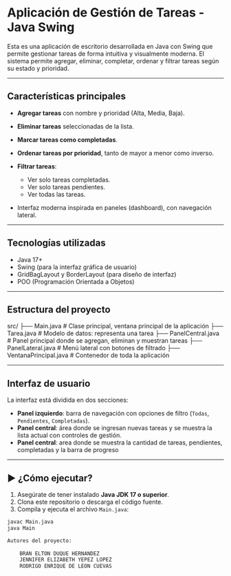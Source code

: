 
# Aplicación de Gestión de Tareas - Java Swing

Esta es una aplicación de escritorio desarrollada en Java con Swing que permite gestionar tareas de forma intuitiva y visualmente moderna. El sistema permite agregar, eliminar, completar, ordenar y filtrar tareas según su estado y prioridad.

---

## Características principales

- **Agregar tareas** con nombre y prioridad (Alta, Media, Baja).
- **Eliminar tareas** seleccionadas de la lista.
- **Marcar tareas como completadas**.
- **Ordenar tareas por prioridad**, tanto de mayor a menor como inverso.
- **Filtrar tareas**:
  - Ver solo tareas completadas.
  - Ver solo tareas pendientes.
  - Ver todas las tareas.

- Interfaz moderna inspirada en paneles (dashboard), con navegación lateral.

---

## Tecnologías utilizadas

- Java 17+
- Swing (para la interfaz gráfica de usuario)
- GridBagLayout y BorderLayout (para diseño de interfaz)
- POO (Programación Orientada a Objetos)

---

## Estructura del proyecto
src/
├── Main.java # Clase principal, ventana principal de la aplicación
├── Tarea.java # Modelo de datos: representa una tarea
├── PanelCentral.java # Panel principal donde se agregan, eliminan y muestran tareas
├── PanelLateral.java # Menú lateral con botones de filtrado
├── VentanaPrincipal.java # Contenedor de toda la aplicación

---

## Interfaz de usuario

La interfaz está dividida en dos secciones:

- **Panel izquierdo**: barra de navegación con opciones de filtro (`Todas`, `Pendientes`, `Completadas`).
- **Panel central**: área donde se ingresan nuevas tareas y se muestra la lista actual con controles de gestión.
- **Panel central**: area donde se muestra la cantidad de tareas, pendientes, completadas y la barra de progreso

---

## ▶️ ¿Cómo ejecutar?

1. Asegúrate de tener instalado **Java JDK 17 o superior**.
2. Clona este repositorio o descarga el código fuente.
3. Compila y ejecuta el archivo `Main.java`:

```bash
javac Main.java
java Main

Autores del proyecto:
	
	BRAN ELTON DUQUE HERNANDEZ
	JENNIFER ELIZABETH YEPEZ LOPEZ
	RODRIGO ENRIQUE DE LEON CUEVAS
 


